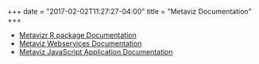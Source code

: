 +++
date        = "2017-02-02T11:27:27-04:00"
title       = "Metaviz Documentation"
+++


* [Metavizr R package Documentation](http://epiviz.github.io/metaviz/documentation/metavizr)
* [Metaviz Webservices Documentation](http://epiviz.github.io/metaviz/documentation/dataprovider)
* [Metaviz JavaScript Application Documentation](http://epiviz.github.io/documentation)